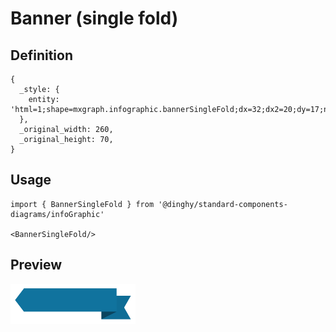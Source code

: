 # Banner (single fold)

## Definition

```
{
  _style: { 
    entity: 'html=1;shape=mxgraph.infographic.bannerSingleFold;dx=32;dx2=20;dy=17;notch=15;fillColor=#10739E;strokeColor=none;align=left;verticalAlign=middle;fontColor=#ffffff;fontSize=14;fontStyle=1;spacingBottom=15;spacingLeft=25;',
  },
  _original_width: 260,
  _original_height: 70,
}
```

## Usage

```
import { BannerSingleFold } from '@dinghy/standard-components-diagrams/infoGraphic'

<BannerSingleFold/>
```

## Preview

<img src="./banner-single-fold.png" width="200"/>
